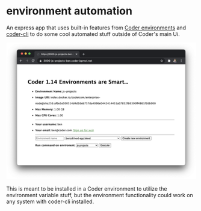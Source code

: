 # environment automation

An express app that uses built-in features from [Coder environments](https://coder.com/docs/environments) and [coder-cli](https://github.com/cdr/coder-cli) to do some cool automated stuff outside of Coder's main Ui.

![Web app screenshot](screenshot.png)

This is meant to be installed in a Coder environment to utilize the environment variable stuff, but the environment functionality could work on any system with coder-cli installed.
